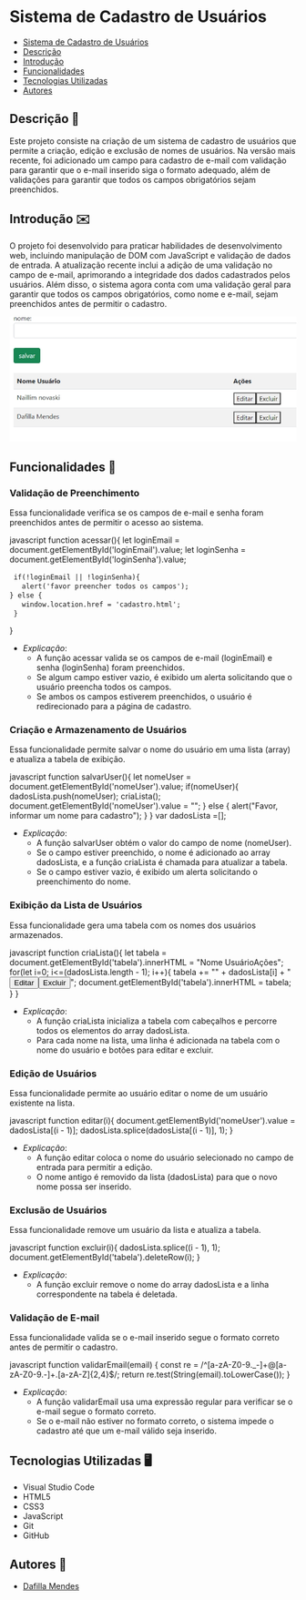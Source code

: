 # Sistema de Cadastro de Usuários
 
* [Sistema de Cadastro de Usuários](#sistema-de-cadastro-de-usuários)
* [Descrição](#descrição)
* [Introdução](#introdução)
* [Funcionalidades](#funcionalidades)
* [Tecnologias Utilizadas](#tecnologias-utilizadas)
* [Autores](#autores)
 
## Descrição 📖
Este projeto consiste na criação de um sistema de cadastro de usuários que permite a criação, edição e exclusão de nomes de usuários. Na versão mais recente, foi adicionado um campo para cadastro de e-mail com validação para garantir que o e-mail inserido siga o formato adequado, além de validações para garantir que todos os campos obrigatórios sejam preenchidos.
 
## Introdução ✉️
O projeto foi desenvolvido para praticar habilidades de desenvolvimento web, incluindo manipulação de DOM com JavaScript e validação de dados de entrada. A atualização recente inclui a adição de uma validação no campo de e-mail, aprimorando a integridade dos dados cadastrados pelos usuários. Além disso, o sistema agora conta com uma validação geral para garantir que todos os campos obrigatórios, como nome e e-mail, sejam preenchidos antes de permitir o cadastro.
 
 
<img src= "img.jpeg">
 
## Funcionalidades 🧠
 
### Validação de Preenchimento
Essa funcionalidade verifica se os campos de e-mail e senha foram preenchidos antes de permitir o acesso ao sistema.
 
javascript
function acessar(){
     let loginEmail = document.getElementById('loginEmail').value;
     let loginSenha = document.getElementById('loginSenha').value;
     
     if(!loginEmail || !loginSenha){
       alert('favor preencher todos os campos');
    } else {
       window.location.href = 'cadastro.html';
     }
}
 
 
- *Explicação*:
  - A função acessar valida se os campos de e-mail (loginEmail) e senha (loginSenha) foram preenchidos.
  - Se algum campo estiver vazio, é exibido um alerta solicitando que o usuário preencha todos os campos.
  - Se ambos os campos estiverem preenchidos, o usuário é redirecionado para a página de cadastro.
 
### Criação e Armazenamento de Usuários
Essa funcionalidade permite salvar o nome do usuário em uma lista (array) e atualiza a tabela de exibição.
 
javascript
function salvarUser(){
  let nomeUser = document.getElementById('nomeUser').value;
  if(nomeUser){
      dadosLista.push(nomeUser);
      criaLista();
      document.getElementById('nomeUser').value = "";
  } else {
      alert("Favor, informar um nome para cadastro");
  }
}
var dadosLista =[];
 
 
- *Explicação*:
  - A função salvarUser obtém o valor do campo de nome (nomeUser).
  - Se o campo estiver preenchido, o nome é adicionado ao array dadosLista, e a função criaLista é chamada para atualizar a tabela.
  - Se o campo estiver vazio, é exibido um alerta solicitando o preenchimento do nome.
 
### Exibição da Lista de Usuários
Essa funcionalidade gera uma tabela com os nomes dos usuários armazenados.
 
javascript
function criaLista(){
  let tabela = document.getElementById('tabela').innerHTML = "<tr><th>Nome Usuário</th><th>Ações</th></tr>";
  for(let i=0; i<=(dadosLista.length - 1); i++){
      tabela += "<tr><td>" + dadosLista[i] + "</td><td><button type='button' onclick='editar(parentNode.parentNode.rowIndex)'>Editar</button><button type='button' onclick='excluir(parentNode.parentNode.rowIndex)'>Excluir</button></td></tr>";
      document.getElementById('tabela').innerHTML = tabela;
  }
}
 
 
- *Explicação*:
  - A função criaLista inicializa a tabela com cabeçalhos e percorre todos os elementos do array dadosLista.
  - Para cada nome na lista, uma linha é adicionada na tabela com o nome do usuário e botões para editar e excluir.
 
### Edição de Usuários
Essa funcionalidade permite ao usuário editar o nome de um usuário existente na lista.
 
javascript
function editar(i){
  document.getElementById('nomeUser').value = dadosLista[(i - 1)];
  dadosLista.splice(dadosLista[(i - 1)], 1);
}
 
 
- *Explicação*:
  - A função editar coloca o nome do usuário selecionado no campo de entrada para permitir a edição.
  - O nome antigo é removido da lista (dadosLista) para que o novo nome possa ser inserido.
 
### Exclusão de Usuários
Essa funcionalidade remove um usuário da lista e atualiza a tabela.
 
javascript
function excluir(i){
  dadosLista.splice((i - 1), 1);
  document.getElementById('tabela').deleteRow(i);
}
 
 
- *Explicação*:
  - A função excluir remove o nome do array dadosLista e a linha correspondente na tabela é deletada.
 
### Validação de E-mail
Essa funcionalidade valida se o e-mail inserido segue o formato correto antes de permitir o cadastro.
 
javascript
function validarEmail(email) {
    const re = /^[a-zA-Z0-9._-]+@[a-zA-Z0-9.-]+\.[a-zA-Z]{2,4}$/;
    return re.test(String(email).toLowerCase());
}
 
 
- *Explicação*:
  - A função validarEmail usa uma expressão regular para verificar se o e-mail segue o formato correto.
  - Se o e-mail não estiver no formato correto, o sistema impede o cadastro até que um e-mail válido seja inserido.
 
## Tecnologias Utilizadas 🖥️
- Visual Studio Code
- HTML5
- CSS3
- JavaScript
- Git
- GitHub
 
## Autores 👥
- [Dafilla Mendes](https://github.com/mendesdafilla/login-card)